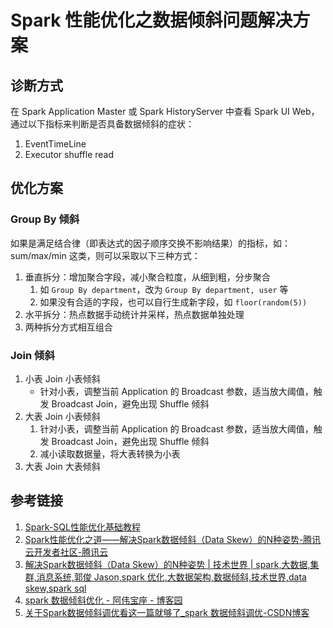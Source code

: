 # Spark 性能优化之数据倾斜问题解决方案

## 诊断方式

在 Spark Application Master 或 Spark HistoryServer 中查看 Spark UI Web，通过以下指标来判断是否具备数据倾斜的症状：

1. EventTimeLine
2. Executor shuffle read

## 优化方案

### Group By 倾斜

如果是满足结合律（即表达式的因子顺序交换不影响结果）的指标，如：sum/max/min 这类，则可以采取以下三种方式：

1. 垂直拆分：增加聚合字段，减小聚合粒度，从细到粗，分步聚合
	1. 如 `Group By department`，改为 `Group By department, user` 等
	2. 如果没有合适的字段，也可以自行生成新字段，如 `floor(random(5))`
2. 水平拆分：热点数据手动统计并采样，热点数据单独处理
3. 两种拆分方式相互组合

### Join 倾斜

1. 小表 Join 小表倾斜
	- 针对小表，调整当前 Application 的 Broadcast 参数，适当放大阈值，触发 Broadcast Join，避免出现 Shuffle 倾斜
2. 大表 Join 小表倾斜
	1. 针对小表，调整当前 Application 的 Broadcast 参数，适当放大阈值，触发 Broadcast Join，避免出现 Shuffle 倾斜
	2. 减小读取数据量，将大表转换为小表
3. 大表 Join 大表倾斜

## 参考链接

1. [Spark-SQL性能优化基础教程](work/component/Big-Data/Apache-Spark/library/SparkSQL/Spark-SQL性能优化基础教程.md)
2. [Spark性能优化之道——解决Spark数据倾斜（Data Skew）的N种姿势-腾讯云开发者社区-腾讯云](https://cloud.tencent.com/developer/article/1146295)
3. [解决Spark数据倾斜（Data Skew）的N种姿势 | 技术世界 | spark,大数据,集群,消息系统,郭俊 Jason,spark 优化,大数据架构,数据倾斜,技术世界,data skew,spark sql](http://www.jasongj.com/spark/skew/)
4. [spark 数据倾斜优化 - 阿伟宝座 - 博客园](https://www.cnblogs.com/saowei/p/16044630.html)
5. [关于Spark数据倾斜调优看这一篇就够了\_spark 数据倾斜调优-CSDN博客](https://blog.csdn.net/Aaron_ch/article/details/122224043)